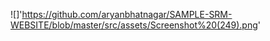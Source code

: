 ![]'https://github.com/aryanbhatnagar/SAMPLE-SRM-WEBSITE/blob/master/src/assets/Screenshot%20(249).png'
